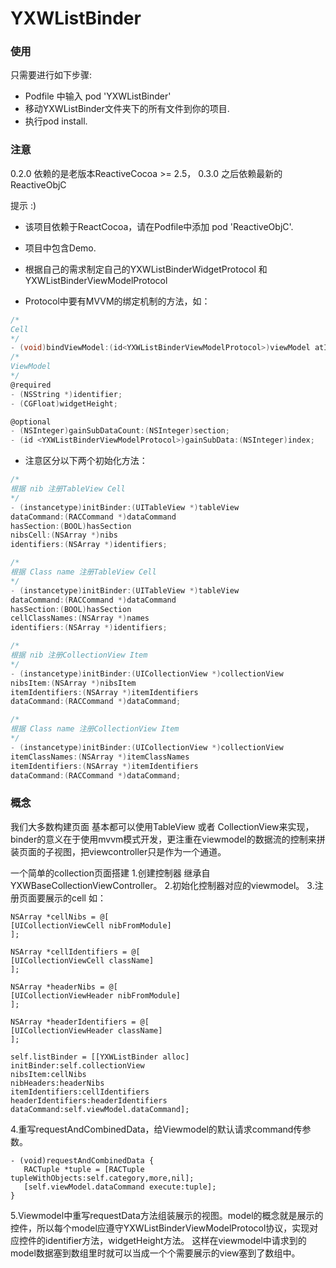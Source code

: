 # YXWListBinder

### 使用

只需要进行如下步骤:

- Podfile 中输入 pod 'YXWListBinder'
- 移动YXWListBinder文件夹下的所有文件到你的项目.
- 执行pod install.

### 注意
0.2.0 依赖的是老版本ReactiveCocoa >= 2.5，
0.3.0 之后依赖最新的ReactiveObjC

提示 :)

- 该项目依赖于ReactCocoa，请在Podfile中添加 pod 'ReactiveObjC'.

- 项目中包含Demo.

- 根据自己的需求制定自己的YXWListBinderWidgetProtocol 和 YXWListBinderViewModelProtocol

- Protocol中要有MVVM的绑定机制的方法，如：

```objective-c
/*
Cell
*/
- (void)bindViewModel:(id<YXWListBinderViewModelProtocol>)viewModel atIndexPath:(NSIndexPath *)indexPath;
/*
ViewModel
*/
@required
- (NSString *)identifier;
- (CGFloat)widgetHeight;

@optional
- (NSInteger)gainSubDataCount:(NSInteger)section;
- (id <YXWListBinderViewModelProtocol>)gainSubData:(NSInteger)index;
```

- 注意区分以下两个初始化方法：

```objective-c
/*
根据 nib 注册TableView Cell
*/
- (instancetype)initBinder:(UITableView *)tableView
dataCommand:(RACCommand *)dataCommand
hasSection:(BOOL)hasSection
nibsCell:(NSArray *)nibs
identifiers:(NSArray *)identifiers;
```

```objective-c
/*
根据 Class name 注册TableView Cell
*/
- (instancetype)initBinder:(UITableView *)tableView
dataCommand:(RACCommand *)dataCommand
hasSection:(BOOL)hasSection
cellClassNames:(NSArray *)names
identifiers:(NSArray *)identifiers;
```

```objective-c
/*
根据 nib 注册CollectionView Item
*/
- (instancetype)initBinder:(UICollectionView *)collectionView
nibsItem:(NSArray *)nibsItem
itemIdentifiers:(NSArray *)itemIdentifiers
dataCommand:(RACCommand *)dataCommand;
```

```objective-c
/*
根据 Class name 注册CollectionView Item
*/
- (instancetype)initBinder:(UICollectionView *)collectionView
itemClassNames:(NSArray *)itemClassNames
itemIdentifiers:(NSArray *)itemIdentifiers
dataCommand:(RACCommand *)dataCommand;
```

### 概念
我们大多数构建页面 基本都可以使用TableView 或者 CollectionView来实现，binder的意义在于使用mvvm模式开发，更注重在viewmodel的数据流的控制来拼装页面的子视图，把viewcontroller只是作为一个通道。


一个简单的collection页面搭建
1.创建控制器 继承自YXWBaseCollectionViewController。
2.初始化控制器对应的viewmodel。
3.注册页面要展示的cell
   如：
  ```
  NSArray *cellNibs = @[
  [UICollectionViewCell nibFromModule]
  ];
  
  NSArray *cellIdentifiers = @[
  [UICollectionViewCell className]
  ];
  
  NSArray *headerNibs = @[
  [UICollectionViewHeader nibFromModule]
  ];
  
  NSArray *headerIdentifiers = @[
  [UICollectionViewHeader className]
  ];
  
  self.listBinder = [[YXWListBinder alloc] initBinder:self.collectionView
  nibsItem:cellNibs
  nibHeaders:headerNibs
  itemIdentifiers:cellIdentifiers
  headerIdentifiers:headerIdentifiers
  dataCommand:self.viewModel.dataCommand];
 ```
 4.重写requestAndCombinedData，给Viewmodel的默认请求command传参数。
 ```
 - (void)requestAndCombinedData {
    RACTuple *tuple = [RACTuple tupleWithObjects:self.category,more,nil];
    [self.viewModel.dataCommand execute:tuple];
 }
```

5.Viewmodel中重写requestData方法组装展示的视图。model的概念就是展示的控件，所以每个model应遵守YXWListBinderViewModelProtocol协议，实现对应控件的identifier方法，widgetHeight方法。
这样在viewmodel中请求到的model数据塞到数组里时就可以当成一个个需要展示的view塞到了数组中。
 
